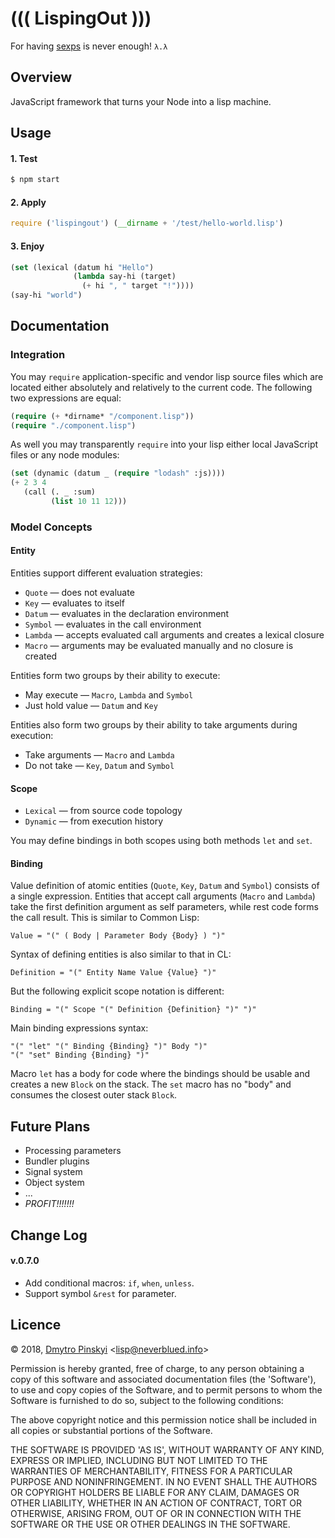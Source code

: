 ((( LispingOut )))
==================

For having
[sexps](https://en.wikipedia.org/wiki/S-expression "S-expressions")
is never enough!
`λ.λ`


Overview
--------

JavaScript framework that turns your Node into a lisp machine.


Usage
-----

#### 1. Test

```bash
$ npm start
```

#### 2. Apply

```javascript
require ('lispingout') (__dirname + '/test/hello-world.lisp')
```

#### 3. Enjoy

```lisp
(set (lexical (datum hi "Hello")
	          (lambda say-hi (target)
		        (+ hi ", " target "!"))))
(say-hi "world")
```


Documentation
-------------

### Integration

You may `require` application-specific and vendor lisp source files
which are located either absolutely and relatively to the current code.
The following two expressions are equal:

```lisp
(require (+ *dirname* "/component.lisp"))
(require "./component.lisp")
```

As well you may transparently `require` into your lisp
either local JavaScript files or any node modules:

```lisp
(set (dynamic (datum _ (require "lodash" :js))))
(+ 2 3 4
   (call (. _ :sum)
	     (list 10 11 12)))
```


### Model Concepts

#### Entity

Entities support different evaluation strategies:

* `Quote` — does not evaluate
* `Key` — evaluates to itself
* `Datum` — evaluates in the declaration environment
* `Symbol` — evaluates in the call environment
* `Lambda` — accepts evaluated call arguments and creates a lexical closure
* `Macro` — arguments may be evaluated manually and no closure is created

Entities form two groups by their ability to execute:

* May execute — `Macro`, `Lambda` and `Symbol`
* Just hold value — `Datum` and `Key`

Entities also form two groups by their ability to take arguments
during execution:

* Take arguments — `Macro` and `Lambda` 
* Do not take — `Key`, `Datum` and `Symbol`


#### Scope

* `Lexical` — from source code topology
* `Dynamic` — from execution history

You may define bindings in both scopes using both methods `let` and `set`.

#### Binding

Value definition of atomic entities (`Quote`, `Key`, `Datum` and `Symbol`) 
consists of a single expression.
Entities that accept call arguments (`Macro` and `Lambda`) 
take the first definition argument as self parameters,
while rest code forms the call result.
This is similar to Common Lisp:

```
Value = "(" ( Body | Parameter Body {Body} ) ")"
```

Syntax of defining entities is also similar to that in CL:

```
Definition = "(" Entity Name Value {Value} ")"
```

But the following explicit scope notation is different:

```
Binding = "(" Scope "(" Definition {Definition} ")" ")"
```

Main binding expressions syntax:

```
"(" "let" "(" Binding {Binding} ")" Body ")"
"(" "set" Binding {Binding} ")"
```

Macro `let` has a body for code where the bindings should be usable
and creates a new `Block` on the stack.
The `set` macro has no "body" and consumes the closest outer stack `Block`.


Future Plans
------------

* Processing parameters
* Bundler plugins
* Signal system
* Object system
* ...
* *PROFIT!!!!!!!*


Change Log
----------

#### v.0.7.0

* Add conditional macros: `if`, `when`, `unless`.
* Support symbol `&rest` for parameter.


Licence
-------

&copy; 2018,
[Dmytro Pinskyi](http://neverblued.info/)
&lt;[lisp@neverblued.info](mailto:lisp@neverblued.info)&gt;

Permission is hereby granted, free of charge, to any person obtaining
a copy of this software and associated documentation files (the
'Software'), to use and copy copies of the Software, and to
permit persons to whom the Software is furnished to do so, subject to
the following conditions:

The above copyright notice and this permission notice shall be
included in all copies or substantial portions of the Software.

THE SOFTWARE IS PROVIDED 'AS IS', WITHOUT WARRANTY OF ANY KIND,
EXPRESS OR IMPLIED, INCLUDING BUT NOT LIMITED TO THE WARRANTIES OF
MERCHANTABILITY, FITNESS FOR A PARTICULAR PURPOSE AND NONINFRINGEMENT.
IN NO EVENT SHALL THE AUTHORS OR COPYRIGHT HOLDERS BE LIABLE FOR ANY
CLAIM, DAMAGES OR OTHER LIABILITY, WHETHER IN AN ACTION OF CONTRACT,
TORT OR OTHERWISE, ARISING FROM, OUT OF OR IN CONNECTION WITH THE
SOFTWARE OR THE USE OR OTHER DEALINGS IN THE SOFTWARE.
